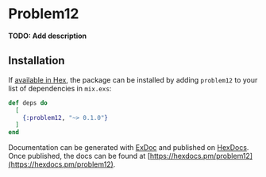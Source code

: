 # Problem12

**TODO: Add description**

## Installation

If [available in Hex](https://hex.pm/docs/publish), the package can be installed
by adding `problem12` to your list of dependencies in `mix.exs`:

```elixir
def deps do
  [
    {:problem12, "~> 0.1.0"}
  ]
end
```

Documentation can be generated with [ExDoc](https://github.com/elixir-lang/ex_doc)
and published on [HexDocs](https://hexdocs.pm). Once published, the docs can
be found at [https://hexdocs.pm/problem12](https://hexdocs.pm/problem12).


